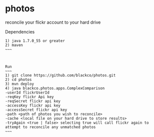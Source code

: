 # photos
reconcile your flickr account to your hard drive

Dependencies  
~~~~~~~~~~~~  
1) java 1.7.0_55 or greater  
2) maven  
~~~    

  
  
Run  
~~~
1) git clone https://github.com/blackco/photos.git  
2) cd photos  
3) mvn deploy  
4) java blackco.photos.apps.ComplexComparison  
-userId flickrUserId  
-reqKey flickr Api key 
-reqSecret flickr api key 
-accessKey flickr api key 
-accessSecret flickr api key 
-path <path of photos you wish to reconcile>
-cache <local file on your hard drive to store results> 
-tryAgain <true | false> selecting true will call flickr again to attempt to reconcile any unmatched photos
~~~
